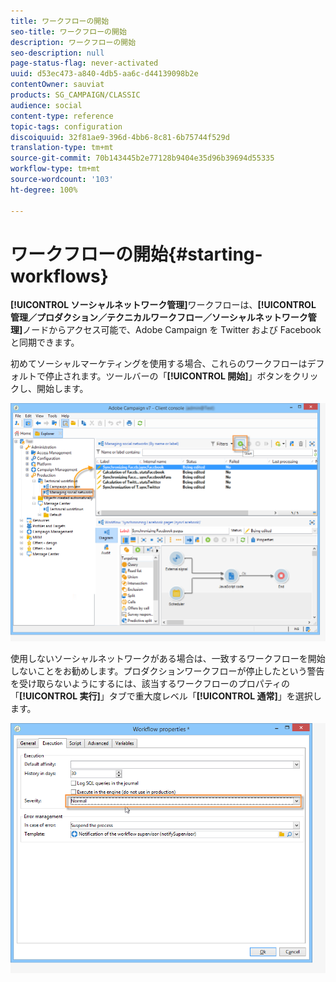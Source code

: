 ```yaml
---
title: ワークフローの開始
seo-title: ワークフローの開始
description: ワークフローの開始
seo-description: null
page-status-flag: never-activated
uuid: d53ec473-a840-4db5-aa6c-d44139098b2e
contentOwner: sauviat
products: SG_CAMPAIGN/CLASSIC
audience: social
content-type: reference
topic-tags: configuration
discoiquuid: 32f81ae9-396d-4bb6-8c81-6b75744f529d
translation-type: tm+mt
source-git-commit: 70b143445b2e77128b9404e35d96b39694d55335
workflow-type: tm+mt
source-wordcount: '103'
ht-degree: 100%

---
```



# ワークフローの開始{#starting-workflows}

**[!UICONTROL ソーシャルネットワーク管理]**&#x200B;ワークフローは、**[!UICONTROL 管理／プロダクション／テクニカルワークフロー／ソーシャルネットワーク管理]**&#x200B;ノードからアクセス可能で、Adobe Campaign を Twitter および Facebook と同期できます。

初めてソーシャルマーケティングを使用する場合、これらのワークフローはデフォルトで停止されます。ツールバーの「**[!UICONTROL 開始]**」ボタンをクリックし、開始します。

![](assets/social_start_workflows.png)

使用しないソーシャルネットワークがある場合は、一致するワークフローを開始しないことをお勧めします。プロダクションワークフローが停止したという警告を受け取らないようにするには、該当するワークフローのプロパティの「**[!UICONTROL 実行]**」タブで重大度レベル「**[!UICONTROL 通常]**」を選択します。

![](assets/social_start_workflows2.png)

